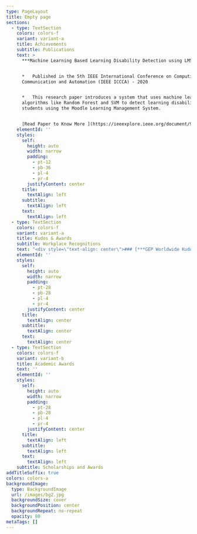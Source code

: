 ```yaml
---
type: PageLayout
title: Empty page
sections:
  - type: TextSection
    colors: colors-f
    variant: variant-a
    title: Achievements
    subtitle: Publications
    text: >
      ***Machine Learning Based Learning Disability Detection using LMS***


      *   Published in the 5th IEEE International Conference on Computing,
      Communication and Automation (IEEE ICCCA) - 2020


      *   This research paper introduces a system that uses machine learning
      algorithms like Random Forest and SVM to detect learning disabilities in
      students using the Moodle Learning Management System.


      [Read Paper to Know More ](https://ieeexplore.ieee.org/document/9250761)
    elementId: ''
    styles:
      self:
        height: auto
        width: narrow
        padding:
          - pt-12
          - pb-36
          - pl-4
          - pr-4
        justifyContent: center
      title:
        textAlign: left
      subtitle:
        textAlign: left
      text:
        textAlign: left
  - type: TextSection
    colors: colors-f
    variant: variant-a
    title: Kudos & Awards
    subtitle: Workplace Recognitions
    text: "<div style=\"text-align: center\">### [***GEP Worldwide Kudos Certificate***](https://drive.google.com/file/d/1l4D7GBBEo1iYGnFkbdIX6roWiTwsRED5/view)</div>\n\n<div style=\"text-align: left\">*   Awarded in August 2023 for successfully delivering client-critical enhancements, accelerating feature release timelines by 25%, and significantly improving overall team efficiency.</div>\n\n<div style=\"text-align: center\">### GEP\_Worldwide Client Onboarding Recognition</div>\n\n*   Recognized\_for\_leading client onboarding,\_ensuring a smooth transition, and enabling a successful go-live\_while\_supporting the\_TSO\_(Technical Support Operations)\_team.\n\n<div style=\"text-align: center\">### [GEP\_Worldwide Toastmasters](https://drive.google.com/file/d/1idj25S5iEJRXafDYTW_Xde9bAXkQkP-n/view?usp=sharing)</div>\n\n<div style=\"text-align: left\">*   Recognized as a grammarian for contributions to enhancing communication skills and promoting effective language use.</div>\n\n"
    elementId: ''
    styles:
      self:
        height: auto
        width: narrow
        padding:
          - pt-28
          - pb-28
          - pl-4
          - pr-4
        justifyContent: center
      title:
        textAlign: center
      subtitle:
        textAlign: center
      text:
        textAlign: center
  - type: TextSection
    colors: colors-f
    variant: variant-b
    title: Academic Awards
    text: ''
    elementId: ''
    styles:
      self:
        height: auto
        width: narrow
        padding:
          - pt-28
          - pb-28
          - pl-4
          - pr-4
        justifyContent: center
      title:
        textAlign: left
      subtitle:
        textAlign: left
      text:
        textAlign: left
    subtitle: Scholarships and Awards
addTitleSuffix: true
colors: colors-a
backgroundImage:
  type: BackgroundImage
  url: /images/bg2.jpg
  backgroundSize: cover
  backgroundPosition: center
  backgroundRepeat: no-repeat
  opacity: 80
metaTags: []
---
```

